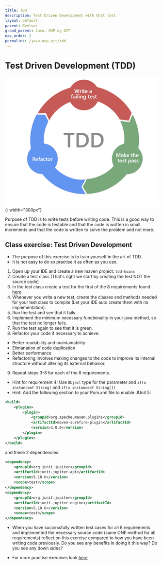 ```yaml
---
title: TDD
description: Test Driven Development with Unit test
layout: default
parent: Øvelser
grand_parent: Java, OOP og GIT
nav_order: 2
permalink: /java-oop-git/tdd
---
```


# Test Driven Development (TDD)

![TDD](./images/tdd.png){: width="300px"}

Purpose of TDD is to write tests before writing code. This is a good way to ensure that the code is testable and that the code is written in small increments and that the code is written to solve the problem and not more.

## Class exercise: Test Driven Development

- The purpose of this exercise is to train yourself in the art of TDD.
- It is not easy to do so practise it as often as you can.

1. Open up your IDE and create a new maven project: `tdd-koans`
2. Create a test class (That's right we start by creating the test NOT the source code)
3. In the test class create a test for the first of the 8 requirements found [here](https://github.com/testdouble/contributing-tests/wiki/Greeting-Kata)
4. Whenever you write a new test, create the classes and methods needed for your test class to compile (Let your IDE auto create them with no implementation).
5. Run the test and see that it fails.
6. Implement the minimum necessary functionality in your java method, so that the test no longer fails.
7. Run the test again to see that it is green.
8. Refactor your code if necessary to achieve:

- Better readability and maintainability
- Elimanation of code duplication
- Better performance
- Refactoring involves making changes to the code to improve its internal structure without altering its external behavior.

9. Repeat steps 3-8 for each of the 8 requirements.

- Hint for requirement 4: Use `Object` type for the parameter and `if(o instanceof String)` and `if(o instanceof String[])`
- Hint: Add the following section to your Pom.xml file to enable JUnit 5:

```xml
<build>
    <plugins>
        <plugin>
            <groupId>org.apache.maven.plugins</groupId>
            <artifactId>maven-surefire-plugin</artifactId>
            <version>3.0.0</version>
        </plugin>
    </plugins>
</build>
```

and these 2 dependencies:

```xml
<dependency>
    <groupId>org.junit.jupiter</groupId>
    <artifactId>junit-jupiter-api</artifactId>
    <version>5.10.0</version>
    <scope>test</scope>
</dependency>
<dependency>
    <groupId>org.junit.jupiter</groupId>
    <artifactId>junit-jupiter-engine</artifactId>
    <version>5.10.0</version>
    <scope>test</scope>
</dependency>
```

- When you have successfully written test cases for all 8 requirements and implemented the necessary source code (same ONE method for all requirements) reflect on this exercise compared to how you have been writing code previously. Do you see any benefits in doing it this way? Do you see any down sides?

- For more practise exercises look [here](https://osherove.com/tdd-kata-1/)
